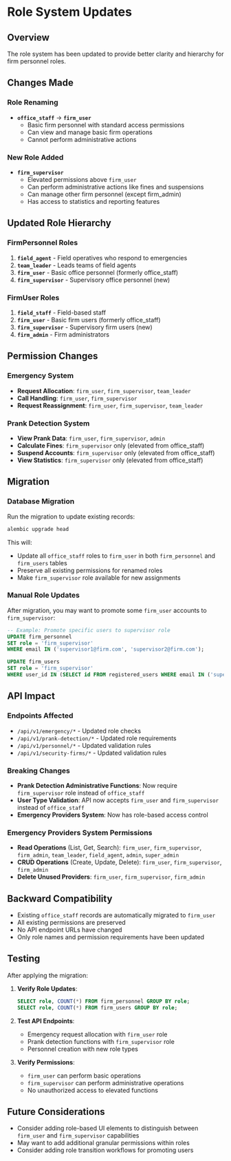 # Role System Updates

## Overview
The role system has been updated to provide better clarity and hierarchy for firm personnel roles.

## Changes Made

### Role Renaming
- **`office_staff`** → **`firm_user`**
  - Basic firm personnel with standard access permissions
  - Can view and manage basic firm operations
  - Cannot perform administrative actions

### New Role Added
- **`firm_supervisor`**
  - Elevated permissions above `firm_user`
  - Can perform administrative actions like fines and suspensions
  - Can manage other firm personnel (except firm_admin)
  - Has access to statistics and reporting features

## Updated Role Hierarchy

### FirmPersonnel Roles
1. **`field_agent`** - Field operatives who respond to emergencies
2. **`team_leader`** - Leads teams of field agents
3. **`firm_user`** - Basic office personnel (formerly office_staff)
4. **`firm_supervisor`** - Supervisory office personnel (new)

### FirmUser Roles
1. **`field_staff`** - Field-based staff
2. **`firm_user`** - Basic firm users (formerly office_staff)
3. **`firm_supervisor`** - Supervisory firm users (new)
4. **`firm_admin`** - Firm administrators

## Permission Changes

### Emergency System
- **Request Allocation**: `firm_user`, `firm_supervisor`, `team_leader`
- **Call Handling**: `firm_user`, `firm_supervisor`
- **Request Reassignment**: `firm_user`, `firm_supervisor`, `team_leader`

### Prank Detection System
- **View Prank Data**: `firm_user`, `firm_supervisor`, `admin`
- **Calculate Fines**: `firm_supervisor` only (elevated from office_staff)
- **Suspend Accounts**: `firm_supervisor` only (elevated from office_staff)
- **View Statistics**: `firm_supervisor` only (elevated from office_staff)

## Migration

### Database Migration
Run the migration to update existing records:
```bash
alembic upgrade head
```

This will:
- Update all `office_staff` roles to `firm_user` in both `firm_personnel` and `firm_users` tables
- Preserve all existing permissions for renamed roles
- Make `firm_supervisor` role available for new assignments

### Manual Role Updates
After migration, you may want to promote some `firm_user` accounts to `firm_supervisor`:

```sql
-- Example: Promote specific users to supervisor role
UPDATE firm_personnel 
SET role = 'firm_supervisor' 
WHERE email IN ('supervisor1@firm.com', 'supervisor2@firm.com');

UPDATE firm_users 
SET role = 'firm_supervisor' 
WHERE user_id IN (SELECT id FROM registered_users WHERE email IN ('supervisor1@firm.com', 'supervisor2@firm.com'));
```

## API Impact

### Endpoints Affected
- `/api/v1/emergency/*` - Updated role checks
- `/api/v1/prank-detection/*` - Updated role requirements
- `/api/v1/personnel/*` - Updated validation rules
- `/api/v1/security-firms/*` - Updated validation rules

### Breaking Changes
- **Prank Detection Administrative Functions**: Now require `firm_supervisor` role instead of `office_staff`
- **User Type Validation**: API now accepts `firm_user` and `firm_supervisor` instead of `office_staff`
- **Emergency Providers System**: Now has role-based access control

### Emergency Providers System Permissions
- **Read Operations** (List, Get, Search): `firm_user`, `firm_supervisor`, `firm_admin`, `team_leader`, `field_agent`, `admin`, `super_admin`
- **CRUD Operations** (Create, Update, Delete): `firm_user`, `firm_supervisor`, `firm_admin`
- **Delete Unused Providers**: `firm_user`, `firm_supervisor`, `firm_admin`

## Backward Compatibility
- Existing `office_staff` records are automatically migrated to `firm_user`
- All existing permissions are preserved
- No API endpoint URLs have changed
- Only role names and permission requirements have been updated

## Testing
After applying the migration:

1. **Verify Role Updates**:
   ```sql
   SELECT role, COUNT(*) FROM firm_personnel GROUP BY role;
   SELECT role, COUNT(*) FROM firm_users GROUP BY role;
   ```

2. **Test API Endpoints**:
   - Emergency request allocation with `firm_user` role
   - Prank detection functions with `firm_supervisor` role
   - Personnel creation with new role types

3. **Verify Permissions**:
   - `firm_user` can perform basic operations
   - `firm_supervisor` can perform administrative operations
   - No unauthorized access to elevated functions

## Future Considerations
- Consider adding role-based UI elements to distinguish between `firm_user` and `firm_supervisor` capabilities
- May want to add additional granular permissions within roles
- Consider adding role transition workflows for promoting users
